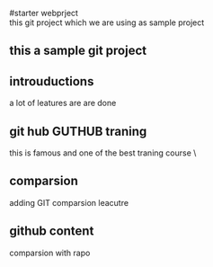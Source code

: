 #starter webprject  
this git project which we are using as sample project 

## this a sample git project


## introuductions 
a lot of leatures are are done

## git hub GUTHUB traning 
this is famous and one of the best traning course \

## comparsion 
adding GIT comparsion leacutre

## github content 
comparsion with rapo